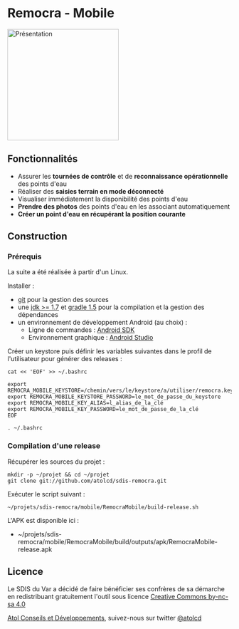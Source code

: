 # Remocra - Mobile

<img alt="Présentation" src="http://docplayer.fr/docs-images/24/2536007/images/6-0.jpg" width="250">


## Fonctionnalités

* Assurer les **tournées de contrôle** et de **reconnaissance opérationnelle** des points d'eau
* Réaliser des **saisies terrain en mode déconnecté**
* Visualiser immédiatement la disponibilité des points d'eau
* **Prendre des photos** des points d'eau en les associant automatiquement
* **Créer un point d'eau en récupérant la position courante**


## Construction

### Prérequis

La suite a été réalisée à partir d'un Linux.

Installer :
* [git](https://git-scm.com/) pour la gestion des sources
* une [jdk >= 1.7](http://www.oracle.com/technetwork/java/javase/downloads/jdk7-downloads-1880260.html) et [gradle 1.5](http://gradle.org/) pour la compilation et la gestion des dépendances
* un environnement de développement Android (au choix) :
    * Ligne de commandes : [Android SDK](http://developer.android.com/sdk/index.html)
    * Environnement graphique : [Android Studio](http://developer.android.com/tools/studio/index.html)

Créer un keystore puis définir les variables suivantes dans le profil de l'utilisateur pour générer des releases :

    cat << 'EOF' >> ~/.bashrc
    
    export REMOCRA_MOBILE_KEYSTORE=/chemin/vers/le/keystore/a/utiliser/remocra.keystore
    export REMOCRA_MOBILE_KEYSTORE_PASSWORD=le_mot_de_passe_du_keystore
    export REMOCRA_MOBILE_KEY_ALIAS=l_alias_de_la_clé
    export REMOCRA_MOBILE_KEY_PASSWORD=le_mot_de_passe_de_la_clé
    EOF
    
    . ~/.bashrc


### Compilation d'une release

Récupérer les sources du projet :

    mkdir -p ~/projet && cd ~/projet
    git clone git://github.com/atolcd/sdis-remocra.git

Exécuter le script suivant :

    ~/projets/sdis-remocra/mobile/RemocraMobile/build-release.sh

L'APK est disponible ici :
* ~/projets/sdis-remocra/mobile/RemocraMobile/build/outputs/apk/RemocraMobile-release.apk



## Licence

Le SDIS du Var a décidé de faire bénéficier ses confrères de sa démarche en redistribuant gratuitement l'outil sous licence [Creative Commons by-nc-sa 4.0](https://github.com/atolcd/sdis-remocra/LICENSE.txt)

[Atol Conseils et Développements](http://www.atolcd.com), suivez-nous sur twitter [@atolcd](https://twitter.com/atolcd)